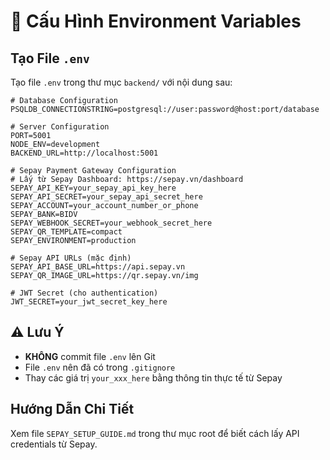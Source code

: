 # 🔧 Cấu Hình Environment Variables

## Tạo File `.env`

Tạo file `.env` trong thư mục `backend/` với nội dung sau:

```env
# Database Configuration
PSQLDB_CONNECTIONSTRING=postgresql://user:password@host:port/database

# Server Configuration
PORT=5001
NODE_ENV=development
BACKEND_URL=http://localhost:5001

# Sepay Payment Gateway Configuration
# Lấy từ Sepay Dashboard: https://sepay.vn/dashboard
SEPAY_API_KEY=your_sepay_api_key_here
SEPAY_API_SECRET=your_sepay_api_secret_here
SEPAY_ACCOUNT=your_account_number_or_phone
SEPAY_BANK=BIDV
SEPAY_WEBHOOK_SECRET=your_webhook_secret_here
SEPAY_QR_TEMPLATE=compact
SEPAY_ENVIRONMENT=production

# Sepay API URLs (mặc định)
SEPAY_API_BASE_URL=https://api.sepay.vn
SEPAY_QR_IMAGE_URL=https://qr.sepay.vn/img

# JWT Secret (cho authentication)
JWT_SECRET=your_jwt_secret_key_here
```

## ⚠️ Lưu Ý

- **KHÔNG** commit file `.env` lên Git
- File `.env` nên đã có trong `.gitignore`
- Thay các giá trị `your_xxx_here` bằng thông tin thực tế từ Sepay

## Hướng Dẫn Chi Tiết

Xem file `SEPAY_SETUP_GUIDE.md` trong thư mục root để biết cách lấy API credentials từ Sepay.

